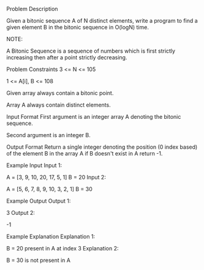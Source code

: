 Problem Description

Given a bitonic sequence A of N distinct elements, write a program to find a given element B in the bitonic sequence in O(logN) time.

NOTE:

A Bitonic Sequence is a sequence of numbers which is first strictly increasing then after a point strictly decreasing.


Problem Constraints
3 <= N <= 105

1 <= A[i], B <= 108

Given array always contain a bitonic point.

Array A always contain distinct elements.



Input Format
First argument is an integer array A denoting the bitonic sequence.

Second argument is an integer B.



Output Format
Return a single integer denoting the position (0 index based) of the element B in the array A if B doesn't exist in A return -1.



Example Input
Input 1:

 A = [3, 9, 10, 20, 17, 5, 1]
 B = 20
Input 2:

 A = [5, 6, 7, 8, 9, 10, 3, 2, 1]
 B = 30


Example Output
Output 1:

 3
Output 2:

 -1


Example Explanation
Explanation 1:

 B = 20 present in A at index 3
Explanation 2:

 B = 30 is not present in A

